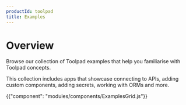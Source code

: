 ```yaml
---
productId: toolpad
title: Examples
---
```


# Overview

<p class="description">Browse our collection of Toolpad examples that help you familiarise with Toolpad concepts.</p>

<!-- #default-branch-switch -->

This collection includes apps that showcase connecting to APIs, adding custom components, adding secrets, working with ORMs and more.

{{"component": "modules/components/ExamplesGrid.js"}}
